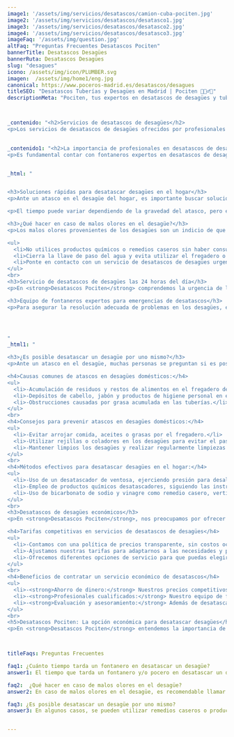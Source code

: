 ```yaml
---
image1: '/assets/img/servicios/desatascos/camion-cuba-pociten.jpg'
image2: '/assets/img/servicios/desatascos/desatasco1.jpg'
image3: '/assets/img/servicios/desatascos/desatasco2.jpg'
image4: '/assets/img/servicios/desatascos/desatasco3.jpg'
imageFaq: '/assets/img/question.jpg'
altFaq: "Preguntas Frecuentes Desatascos Pociten"
bannerTitle: Desatascos Desagües
bannerRuta: Desatascos Desagües
slug: "desagues"
icono: /assets/img/icon/PLUMBER.svg
imagen:  /assets/img/home1/eng.jpg
canonical: https://www.poceros-madrid.es/desatascos/desagues
titleSEO: "Desatascos Tuberías y Desagües en Madrid | Pociten 💪👷‍♂️🚰"
descriptionMeta: "Pociten, tus expertos en desatascos de desagües y tuberías. Solucionamos problemas de forma rápida y eficiente. Llámanos al 647 37 67 82 📱."



_contenido: "<h2>Servicios de desatascos de desagües</h2>
<p>Los servicios de desatascos de desagües ofrecidos por profesionales como Desatascos Pociten son la solución ideal para resolver problemas de atascos en el hogar. Estos servicios incluyen la limpieza y desatascado de tuberías y desagües de cualquier tipo, ya sea en hogares, negocios o comunidades de vecinos.</p> "

 
_contenido1: "<h2>La importancia de profesionales en desatascos de desagües</h2>
<p>Es fundamental contar con fontaneros expertos en desatascos de desagües para garantizar un servicio eficiente y seguro. Los profesionales cuentan con conocimientos y herramientas especializadas para desatascar los desagües de forma adecuada, evitando daños adicionales en las tuberías. Confíar en profesionales como Desatascos Pociten garantiza resultados satisfactorios y duraderos.</p>"


_html: "


<h3>Soluciones rápidas para desatascar desagües en el hogar</h3>
<p>Ante un atasco en el desagüe del hogar, es importante buscar soluciones rápidas para evitar complicaciones mayores. En algunos casos, es posible intentar desatascarlo por cuenta propia utilizando métodos caseros o herramientas como desatascadores manuales. Sin embargo, si el atasco persiste o la situación se agrava, es recomendable contactar a profesionales en desatascos de desagües para una solución efectiva.</p>

<p>El tiempo puede variar dependiendo de la gravedad del atasco, pero en general, un fontanero experto puede solucionarlo en poco tiempo.</p>

<h3>¿Qué hacer en caso de malos olores en el desagüe?</h3>
<p>Los malos olores provenientes de los desagües son un indicio de que puede haber un problema en las tuberías. En caso de notar este tipo de olores desagradables, es importante tomar medidas rápidas para evitar que la situación empeore. A continuación, te presentamos algunas acciones a seguir en caso de malos olores en el desagüe:</p>

<ul>
  <li>No utilices productos químicos o remedios caseros sin haber consultado a un profesional, ya que esto puede empeorar la situación.</li>
  <li>Cierra la llave de paso del agua y evita utilizar el fregadero o cualquier otro desagüe hasta que se haya resuelto el problema.</li>
  <li>Ponte en contacto con un servicio de desatascos de desagües urgente, como <strong>Desatascos Pociten</strong>, para que un fontanero experto acuda rápidamente a solucionar el atasco.</li>
</ul>
<br>
<h3>Servicio de desatascos de desagües las 24 horas del día</h3>
<p>En <strong>Desatascos Pociten</strong> comprendemos la urgencia de los problemas relacionados con los desagües. Es por eso que ofrecemos un servicio disponible las 24 horas del día, los 365 días del año. Nuestro equipo de fontaneros expertos está capacitado para atender cualquier emergencia de desatascos de desagües, brindándote la tranquilidad de saber que contarás con ayuda rápida y efectiva en cualquier momento.</p>

<h3>Equipo de fontaneros expertos para emergencias de desatascos</h3>
<p>Para asegurar la resolución adecuada de problemas en los desagües, es crucial contar con profesionales cualificados. En <strong>Desatascos Pociten</strong>, disponemos de un equipo de fontaneros expertos en desatascos de desagües, capacitados para identificar y solucionar cualquier inconveniente. Nuestros fontaneros cuentan con la experiencia y el conocimiento necesario para abordar situaciones de emergencia con eficacia, utilizando técnicas y herramientas adecuadas.</p>




"
_html1: "

<h3>¿Es posible desatascar un desagüe por uno mismo?</h3>
<p>Ante un atasco en el desagüe, muchas personas se preguntan si es posible solucionarlo por cuenta propia. A continuación, te brindamos información útil sobre este tema.</p>

<h4>Causas comunes de atascos en desagües domésticos:</h4>
<ul>
  <li>-Acumulación de residuos y restos de alimentos en el fregadero de la cocina.</li>
  <li>-Depósitos de cabello, jabón y productos de higiene personal en el desagüe del baño.</li>
  <li>-Obstrucciones causadas por grasa acumulada en las tuberías.</li>
</ul>
<br>
<h4>Consejos para prevenir atascos en desagües domésticos:</h4>
<ul>
  <li>-Evitar arrojar comida, aceites o grasas por el fregadero.</li>
  <li>-Utilizar rejillas o coladores en los desagües para evitar el paso de residuos sólidos.</li>
  <li>-Mantener limpios los desagües y realizar regularmente limpiezas preventivas.</li>
</ul>
<br>
<h4>Métodos efectivos para desatascar desagües en el hogar:</h4>
<ul>
  <li>-Uso de un desatascador de ventosa, ejerciendo presión para desalojar la obstrucción.</li>
  <li>-Empleo de productos químicos desatascadores, siguiendo las instrucciones y precauciones adecuadas.</li>
  <li>-Uso de bicarbonato de sodio y vinagre como remedio casero, vertiéndolos en el desagüe y enjuagando con agua caliente.</li>
</ul>
<br>
<h3>Desatascos de desagües económicos</h3>
<p>En <strong>Desatascos Pociten</strong>, nos preocupamos por ofrecer servicios de calidad a precios competitivos. Nuestras tarifas en desatascos de desagües están diseñadas pensando en nuestros clientes, brindando soluciones eficientes sin comprometer la calidad del trabajo realizado.</p>

<h4>Tarifas competitivas en servicios de desatascos de desagües</h4>
<ul>
  <li>-Contamos con una política de precios transparente, sin costos ocultos.</li>
  <li>-Ajustamos nuestras tarifas para adaptarnos a las necesidades y presupuestos de nuestros clientes.</li>
  <li>-Ofrecemos diferentes opciones de servicio para que puedas elegir la que mejor se ajuste a tus requerimientos.</li>
</ul>
<br>
<h4>Beneficios de contratar un servicio económico de desatascos</h4>
<ul>
  <li>-<strong>Ahorro de dinero:</strong> Nuestros precios competitivos te permitirán obtener un servicio de calidad a un costo razonable.</li>
  <li>-<strong>Profesionales cualificados:</strong> Nuestro equipo de fontaneros expertos garantiza una solución eficiente y duradera para tus problemas de desatascos.</li>
  <li>-<strong>Evaluación y asesoramiento:</strong> Además de desatascar tus desagües, nuestros profesionales te brindarán consejos para prevenir futuros atascos y mejorar el rendimiento de tus sistemas de desagüe.</li>
</ul>
<br>
<h5>Desatascos Pociten: La opción económica para desatascar desagües</h5>
<p>En <strong>Desatascos Pociten</strong> entendemos la importancia de ofrecer un servicio de calidad a precios asequibles. Nuestra amplia experiencia en desatascos de desagües nos respalda como una opción confiable y económica. No importa la gravedad del atasco, nuestro equipo de fontaneros expertos se encargará de resolverlo de manera eficiente y sin afectar tu bolsillo.</p>"



titleFaqs: Preguntas Frecuentes

faq1: ¿Cuánto tiempo tarda un fontanero en desatascar un desagüe? 
answer1: El tiempo que tarda un fontanero y/o pocero en desatascar un desagüe puede variar dependiendo de la gravedad del atasco. En general, un fontanero experto puede solucionarlo en poco tiempo utilizando herramientas especializadas y técnicas eficientes. Es importante contactar a profesionales cualificados para garantizar un resultado satisfactorio y evitar daños adicionales.

faq2:  ¿Qué hacer en caso de malos olores en el desagüe?
answer2: En caso de malos olores en el desagüe, es recomendable llamar a profesionales de desatascos. Los malos olores pueden indicar un problema en las tuberías, como acumulación de residuos o filtraciones. Los fontaneros expertos realizarán una inspección y limpieza de los desagües, identificando y solucionando la causa del mal olor para garantizar un funcionamiento adecuado del sistema de desagüe.

faq3: ¿Es posible desatascar un desagüe por uno mismo?
answer3: En algunos casos, se pueden utilizar remedios caseros o productos químicos para desatascar desagües menores. Sin embargo, es importante tener precaución y determinar la causa del atasco antes de proceder. Para atascos más graves o recurrentes, es recomendable contactar a profesionales de desatascos. Ellos cuentan con las herramientas adecuadas y la experiencia necesaria para resolver cualquier tipo de obstrucción de forma segura y efectiva.


---
```

